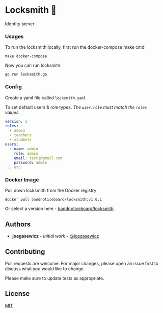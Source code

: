 # Locksmith 🔐
Identity server

### Usages
To run the locksmith locally, first run the docker-compose make cmd
```
make docker-compose
```

Now you can run locksmith
```
go run locksmith.go
```

### Config
Create a yaml file called `locksmith.yaml`

To set default users & role types. *The `user.role` must 
match the `roles` values*.
```yaml
version: 1
roles:
  - admin
  - teachers
  - students
users:
  - name: admin
    role: admin
    email: test1@gmail.com
    password: admin
... etc.
```

### Docker Image
Pull down locksmith from the Docker registry 
```
docker pull bandnoticeboard/locksmith:v1.0.1
```

Or select a version here - [bandnoticeboard/locksmith](https://hub.docker.com/r/bandnoticeboard/locksmith)

## Authors

* **joegasewicz** - *Initial work* - [@joegasewicz](https://twitter.com/joegasewicz)

## Contributing
Pull requests are welcome. For major changes, please open an issue first to discuss what you would like to change.

Please make sure to update tests as appropriate.
## License
[MIT](https://choosealicense.com/licenses/mit/)